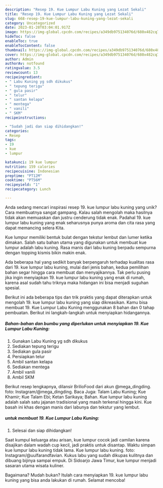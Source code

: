 ```yaml
---
description: "Resep 19. Kue Lumpur Labu Kuning yang Lezat Sekali"
title: "Resep 19. Kue Lumpur Labu Kuning yang Lezat Sekali"
slug: 668-resep-19-kue-lumpur-labu-kuning-yang-lezat-sekali
category: Uncategorized
date: 2023-01-28T03:04:01.917Z
image: https://img-global.cpcdn.com/recipes/a349db975134076d/680x482cq70/19-kue-lumpur-labu-kuning-foto-resep-utama.jpg
hideToc: false
enableToc: true
enableTocContent: false
thumbnail: https://img-global.cpcdn.com/recipes/a349db975134076d/680x482cq70/19-kue-lumpur-labu-kuning-foto-resep-utama.jpg
cover: https://img-global.cpcdn.com/recipes/a349db975134076d/680x482cq70/19-kue-lumpur-labu-kuning-foto-resep-utama.jpg
author: Admin
authorAv: notfound
ratingvalue: 3.5
reviewcount: 13
recipeingredient:
- " Labu Kuning yg sdh dikukus"
- " tepung terigu"
- " gula pasir"
- " telur"
- " santan kelapa"
- " mentega"
- " vanili"
- " SKM"
recipeinstructions:

- "Sudah jadi dan siap dihidangkan!"
categories:
- Resep
tags:
- 19
- kue
- lumpur

katakunci: 19 kue lumpur 
nutrition: 159 calories
recipecuisine: Indonesian
preptime: "PT12M"
cooktime: "PT56M"
recipeyield: "1"
recipecategory: Lunch

---
```





Anda sedang mencari inspirasi resep 19. kue lumpur labu kuning yang unik? Cara membuatnya sangat gampang. Kalau salah mengolah maka hasilnya tidak akan memuaskan dan justru cenderung tidak enak. Padahal 19. kue lumpur labu kuning yang enak seharusnya punya aroma dan cita rasa yang dapat memancing selera Kita.





Kue lumpur memiliki bentuk bulat dengan tekstur lembut dan lumer ketika dimakan. Salah satu bahan utama yang digunakan untuk membuat kue lumpur adalah labu kuning. Rasa manis dari labu kuning berpadu sempurna dengan topping kismis bikin makin enak.

Ada beberapa hal yang sedikit banyak berpengaruh terhadap kualitas rasa dari 19. kue lumpur labu kuning, mulai dari jenis bahan, kedua pemilihan bahan segar hingga cara membuat dan menyajikannya. Tak perlu pusing jika ingin menyiapkan 19. kue lumpur labu kuning yang enak di rumah, karena asal sudah tahu triknya maka hidangan ini bisa menjadi suguhan spesial.






Berikut ini ada beberapa tips dan trik praktis yang dapat diterapkan untuk mengolah 19. kue lumpur labu kuning yang siap dikreasikan. Kamu bisa membuat 19. Kue Lumpur Labu Kuning menggunakan 8 bahan dan 0 tahap pembuatan. Berikut ini langkah-langkah untuk menyiapkan hidangannya.

<!--inarticleads1-->

##### Bahan-bahan dan bumbu yang diperlukan untuk menyiapkan 19. Kue Lumpur Labu Kuning:

1. Gunakan  Labu Kuning yg sdh dikukus
1. Sediakan  tepung terigu
1. Sediakan  gula pasir
1. Persiapkan  telur
1. Ambil  santan kelapa
1. Sediakan  mentega
1. Ambil  vanili
1. Ambil  SKM


Berikut resep lengkapnya, dilansir BrilioFood dari akun @mega_dingding. foto: Instagram/@mega_dingding. Baca Juga: Talam Labu Kuning; Kue Khamir; Kue Talam Ebi; Ketan Sarikaya; Bahan. Kue lumpur labu kuning adalah salah satu jajanan tradisional yang masih terkenal hingga kini. Kue basah ini khas dengan manis dari labunya dan tekstur yang lembut. 

<!--inarticleads2-->

#####  untuk membuat 19. Kue Lumpur Labu Kuning:


1. Selesai dan siap dihidangkan!

Saat kumpul keluarga atau arisan, kue lumpur cocok jadi camilan karena disajikan dalam wadah cup kecil, jadi praktis untuk disantap. Waktu simpan kue lumpur labu kuning tidak lama. Kue lumpur labu kuning. foto: Instagram/@uulfarandfavian. Kukus labu yang sudah dikupas kulitnya dan dibuang bijinya sampai empuk. Di Sidoarjo Jawa Timur, kue lumpur menjadi sasaran utama wisata kuliner. 

Bagaimana? Mudah bukan? Itulah cara menyiapkan 19. kue lumpur labu kuning yang bisa anda lakukan di rumah. Selamat mencoba!

